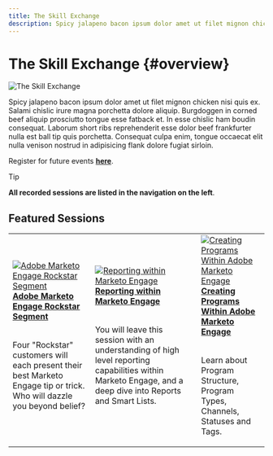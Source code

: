```yaml
---
title: The Skill Exchange
description: Spicy jalapeno bacon ipsum dolor amet ut filet mignon chicken
---
```

# The Skill Exchange {#overview}

<img alt="The Skill Exchange" src="/help/assets/skill-exchange.png" />

Spicy jalapeno bacon ipsum dolor amet ut filet mignon chicken nisi quis ex. Salami chislic irure magna porchetta dolore aliquip. Burgdoggen in corned beef aliquip prosciutto tongue esse fatback et. In esse chislic ham boudin consequat. Laborum short ribs reprehenderit esse dolor beef frankfurter nulla est ball tip quis porchetta. Consequat culpa enim, tongue occaecat elit nulla venison nostrud in adipisicing flank dolore fugiat sirloin.

Register for future events **[here](https://developerevents.adobe.com/)**.

>[!TIP]
>
>**All recorded sessions are listed in the navigation on the left**.

## Featured Sessions

<table>
  <tr>
   <td>
      <a href="./rockstar.md">
      <img alt="Adobe Marketo Engage Rockstar Segment" src="/help/assets/rockstar.png"/>
      </a>
      <div>
         <a href="./rockstar.md"><strong>Adobe Marketo Engage Rockstar Segment</strong></a>
<!----         <br/><em>foo</em> --->
      </div>
      <p>
        <br/>
         Four "Rockstar" customers will each present their best Marketo Engage tip or trick. Who will dazzle you beyond belief?
      </p>
    </td>
   <td>
      <a href="./reporting.md">
      <img alt="Reporting within Marketo Engage" src="/help/assets/reporting.png"/>
      </a>
      <div>
         <a href="./reporting.md"><strong>Reporting within Marketo Engage</strong></a>
<!----         <br/><em>foo</em> --->
      </div>
      <p>
        <br/>
         You will leave this session with an understanding of high level reporting capabilities within Marketo Engage, and a deep dive into Reports and Smart Lists.
      </p>
    </td>
   <td>
      <a href="./create-programs.md">
      <img alt="Creating Programs Within Adobe Marketo Engage" src="/help/assets/create-programs.png"/>
      </a>
      <div>
         <a href="./create-programs.md"><strong>Creating Programs Within Adobe Marketo Engage</strong></a>
<!----         <br/><em>foo</em> --->
      </div>
      <p>
        <br/>
         Learn about Program Structure, Program Types, Channels, Statuses and Tags.
      </p>
    </td>
  </tr>
</table>